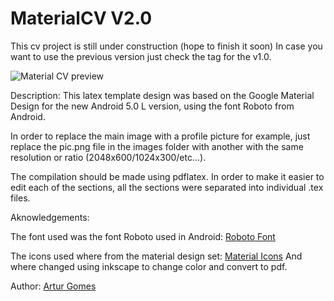 # MaterialCV V2.0

This cv project is still under construction (hope to finish it soon)
In case you want to use the previous version just check the tag for the v1.0.

![Material CV preview](https://raw.githubusercontent.com/amng/MaterialCv/master/images/preview.PNG)

Description: This latex template design was based on the Google Material Design for the new Android 5.0 L version, using the font Roboto from Android.

In order to replace the main image with a profile picture for example, just replace the pic.png file in the images folder with another with the same resolution  or ratio (2048x600/1024x300/etc...).

The compilation should be made using pdflatex.
In order to make it easier to edit each of the sections, all the sections were separated into individual .tex files.

Aknowledgements:

The font used was the font Roboto used in Android: [Roboto Font](http://developer.android.com/design/style/typography.html)

The icons used where from the material design set: [Material Icons](https://material.io/icons/)
And where changed using inkscape to change color and convert to pdf.

Author: [Artur Gomes](http://paginas.fe.up.pt/~ei09102/)
